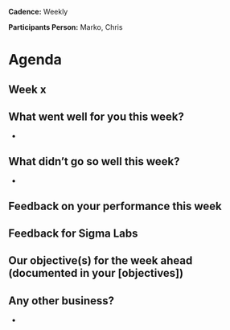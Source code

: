 __Cadence:__ Weekly

__Participants Person:__ Marko, Chris


# Agenda

## Week x

What went well for you this week?
- 
- 

What didn’t go so well this week?
- 
- 

Feedback on your performance this week
- 

Feedback for Sigma Labs
- 

Our objective(s) for the week ahead (documented in your [objectives]) 
- 

Any other business?
- 
- 